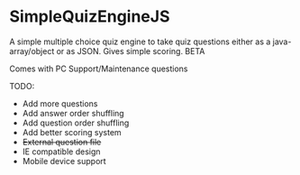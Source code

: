 # SimpleQuizEngineJS
A simple multiple choice quiz engine to take quiz questions either as a java-array/object or as JSON. Gives simple scoring. BETA

Comes with PC Support/Maintenance questions

TODO:
* Add more questions
* Add answer order shuffling
* Add question order shuffling
* Add better scoring system
* ~~External question file~~
* IE compatible design
* Mobile device support

